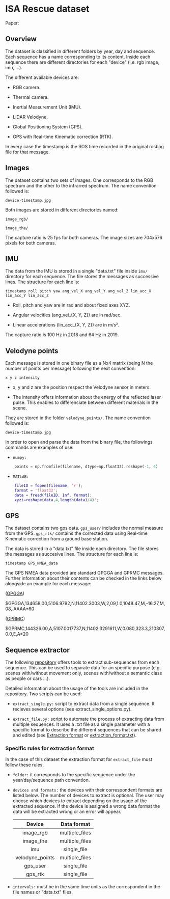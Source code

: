 # ISA Rescue dataset



Paper:

## Overview

The dataset is classified in different folders by year, day and sequence. 
Each sequence has a name corresponding to its content. Inside each sequence 
there are different directories for each "device" (i.e. rgb image, imu, ...).

The different available devices are:

* RGB camera.

* Thermal camera.

* Inertial Measurement Unit (IMU).

* LiDAR Velodyne.

* Global Positioning System (GPS).

* GPS with Real-time Kinematic correction (RTK).

In every case the timestamp is the ROS time recorded in the original rosbag file for that message.

## Images

The dataset contains two sets of images. One corresponds to the RGB spectrum and the other to the infrarred spectrum.
The name convention followed is:

    device-timestamp.jpg

Both images are stored in different directories named:

    image_rgb/

    image_the/

The capture ratio is 25 fps for both cameras. The image sizes are 704x576 pixels for both cameras.  

## IMU

The data from the IMU is stored in a single "data.txt" file inside `imu/` directory for each sequence. The file stores the messages as successive lines.
The structure for each line is:

    timestamp roll pitch yaw ang_vel_X ang_vel_Y ang_vel_Z lin_acc_X lin_acc_Y lin_acc_Z

- Roll, pitch and yaw are in rad and about fixed axes XYZ.

- Angular velocities (ang_vel_{X, Y, Z}) are in rad/sec.

- Linear accelerations (lin_acc_{X, Y, Z}) are in m/s².

The capture ratio is 100 Hz in 2018 and 64 Hz in 2019.

## Velodyne points

Each message is stored in one binary file as a Nx4 matrix (being N the number of points per message) following the next convention:

    x y z intensity

- x, y and z are the position respect the Velodyne sensor in meters.

- The intensity offers information about the energy of the reflected laser pulse. This enables to differenciate between different materials in the scene.

They are stored in the folder `velodyne_points/`. The name convention followed is:

    device-timestamp.jpg

In order to open and parse the data from the binary file, the followings commands are examples of use:

* `numpy:`

```python
    points = np.fromfile(filename, dtype=np.float32).reshape(-1, 4)
```

* `MATLAB:`

```matlab
    fileID = fopen(filename, 'r');
    format = 'float32';
    data = fread(fileID, Inf, format);
    xyzi=reshape(data,4,length(data)/4)';
```

## GPS

The dataset contains two gps data. `gps_user/` includes the normal measure from the GPS. `gps_rtk/` contains the corrected data using Real-time Kinematic correction from a ground base station.

The data is stored in a "data.txt" file inside each directory. The file stores the messages as succesive lines.
The structure for each line is:

    timestamp GPS_NMEA_data

The GPS NMEA data provided are standard GPGGA and GPRMC messages. Further information about their contents can be checked in the links below alongside an example for each message:

([GPGGA](https://docs.novatel.com/oem7/Content/Logs/GPGGA.htm)) 

$GPGGA,134658.00,5106.9792,N,11402.3003,W,2,09,1.0,1048.47,M,-16.27,M,08,
AAAA*60

([GPRMC](https://docs.novatel.com/oem7/Content/Logs/GPRMC.htm))

$GPRMC,144326.00,A,5107.0017737,N,11402.3291611,W,0.080,323.3,210307,0.0,E,A*20

## Sequence extractor

The following [repository](https://github.com/davdmc/extract_sequence) offers tools to extract sub-sequences from each sequence. This can be used to separate data for an specific purpose (e.g. scenes with/without movement only, scenes with/without a semantic class as people or cars ...).

Detailed information about the usage of the tools are included in the repository. Two scripts can be used:

- `extract_single.py:` script to extract data from a single sequence. It recieves several options (see extract_single_options.py).

- `extract_file.py:` script to automate the process of extracting data from multiple sequences. It uses a .txt file as a single parameter with a specific format to describe the different sequences that can be shared and edited (see [Extraction format](https://github.com/davdmc/extract_sequence#extraction-format) or [extraction_format.txt](https://github.com/davdmc/extract_sequence/blob/master/extraction_format.txt)).

### Specific rules for extraction format

In the case of this dataset the extraction format for `extract_file` must follow these rules:

- `folder:` it corresponds to the specific sequence under the year/day/sequence path convention.

- `devices and formats:` the devices with their correspondent formats are listed below. The number of devices to extract is optional. The user may choose which devices to extract depending on the usage of the extracted sequence. If the device is assigned a wrong data format the data will be extracted wrong or an error will appear.

    |      Device     |   Data format  |
    |:---------------:|:--------------:|
    |    image_rgb    | multiple_files |
    |    image_the    | multiple_files |
    |       imu       |   single_file  |
    | velodyne_points | multiple_files |
    |     gps_user    |   single_file  |
    |     gps_rtk     |   single_file  |

- `intervals:` must be in the same time units as the correspondent in the file names or "data.txt" files.